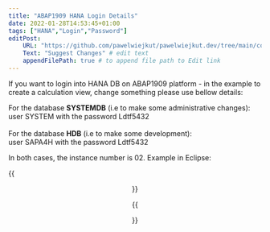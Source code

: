 ```yaml
---
title: "ABAP1909 HANA Login Details"
date: 2022-01-28T14:53:45+01:00
tags: ["HANA","Login","Password"]
editPost:
    URL: "https://github.com/pawelwiejkut/pawelwiejkut.dev/tree/main/content"
    Text: "Suggest Changes" # edit text
    appendFilePath: true # to append file path to Edit link
---
```


If you want to login into HANA DB on ABAP1909 platform - in the example to create a calculation view, change something please use bellow details:

For the database **SYSTEMDB** (i.e to make some administrative changes):</br> 
user SYSTEM with the password Ldtf5432</br></br>
For the database **HDB** (i.e to make some development):</br> 
user SAPA4H with the password Ldtf5432

In both cases, the instance number is 02. Example in Eclipse:

{{<figure align=center src="/abap1909_hana_login_details/1.png"  width="80%" >}}

{{<figure align=center src="/abap1909_hana_login_details/2.png"  width="80%" >}}









